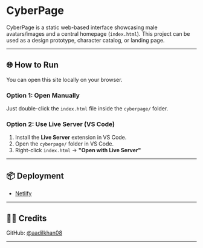 # CyberPage

CyberPage is a static web-based interface showcasing male avatars/images and a central homepage (`index.html`). This project can be used as a design prototype, character catalog, or landing page.

---

## 🌐 How to Run

You can open this site locally on your browser.

### Option 1: Open Manually
Just double-click the `index.html` file inside the `cyberpage/` folder.

### Option 2: Use Live Server (VS Code)
1. Install the **Live Server** extension in VS Code.
2. Open the `cyberpage/` folder in VS Code.
3. Right-click `index.html` → **"Open with Live Server"**

---

## 📦 Deployment 

- [Netlify](https://www.netlify.com/)

---

## 👨‍🎨 Credits
 
GitHub: [@aadilkhan08](https://github.com/aadilkhan08)

---

